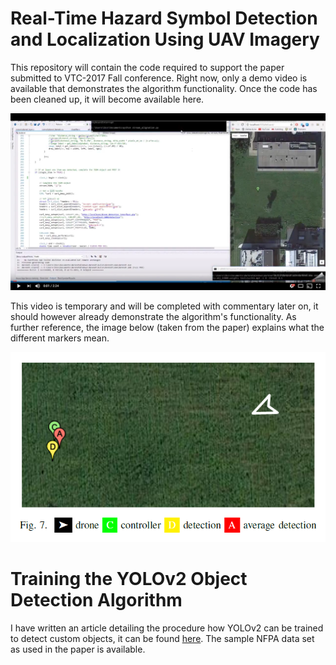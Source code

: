 # Real-Time Hazard Symbol Detection and Localization Using UAV Imagery

This repository will contain the code required to support the paper submitted to VTC-2017 Fall conference. Right now, only a demo video is available that demonstrates the algorithm functionality. Once the code has been cleaned up, it will become available here.

[![Demo Video](docs/images/demo_video.png)](https://youtu.be/yvugVpev5Tk)

This video is temporary and will be completed with commentary later on, it should however already demonstrate the algorithm's functionality. As further reference, the image below (taken from the paper) explains what the different markers mean.

<p align="center">
  <img src="docs/images/legend.png" />
</p>

# Training the YOLOv2 Object Detection Algorithm
I have written an article detailing the procedure how YOLOv2 can be trained to detect custom objects, it can be found [here](https://timebutt.github.io/static/how-to-train-yolov2-to-detect-custom-objects/). The sample NFPA data set as used in the paper is available. 
